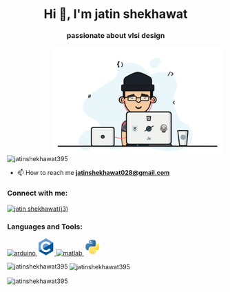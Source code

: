 <h1 align="center">Hi 👋, I'm jatin shekhawat</h1>
<h3 align="center">passionate about vlsi design</h3>

<img align="right" alt="coding" width="400" src="https://raw.githubusercontent.com/kvssankar/kvssankar/main/programmer.gif">

<p align="left"> <img src="https://komarev.com/ghpvc/?username=jatinshekhawat395&label=Profile%20views&color=0e75b6&style=flat" alt="jatinshekhawat395" /> </p>

- 📫 How to reach me **jatinshekhawat028@gmail.com**

<h3 align="left">Connect with me:</h3>
<p align="left">
<a href="https://linkedin.com/in/jatin shekhawat(j3)" target="blank"><img align="center" src="https://raw.githubusercontent.com/rahuldkjain/github-profile-readme-generator/master/src/images/icons/Social/linked-in-alt.svg" alt="jatin shekhawat(j3)" height="30" width="40" /></a>
</p>

<h3 align="left">Languages and Tools:</h3>
<p align="left"> <a href="https://www.arduino.cc/" target="_blank" rel="noreferrer"> <img src="https://cdn.worldvectorlogo.com/logos/arduino-1.svg" alt="arduino" width="40" height="40"/> </a> <a href="https://www.cprogramming.com/" target="_blank" rel="noreferrer"> <img src="https://raw.githubusercontent.com/devicons/devicon/master/icons/c/c-original.svg" alt="c" width="40" height="40"/> </a> <a href="https://www.mathworks.com/" target="_blank" rel="noreferrer"> <img src="https://upload.wikimedia.org/wikipedia/commons/2/21/Matlab_Logo.png" alt="matlab" width="40" height="40"/> </a> <a href="https://www.python.org" target="_blank" rel="noreferrer"> <img src="https://raw.githubusercontent.com/devicons/devicon/master/icons/python/python-original.svg" alt="python" width="40" height="40"/> </a> </p>

<p><img align="left" src="https://github-readme-stats.vercel.app/api/top-langs?username=jatinshekhawat395&show_icons=true&locale=en&layout=compact" alt="jatinshekhawat395" /></p>

<p>&nbsp;<img align="center" src="https://github-readme-stats.vercel.app/api?username=jatinshekhawat395&show_icons=true&locale=en" alt="jatinshekhawat395" /></p>

<p><img align="center" src="https://github-readme-streak-stats.herokuapp.com/?user=jatinshekhawat395&" alt="jatinshekhawat395" /></p>
